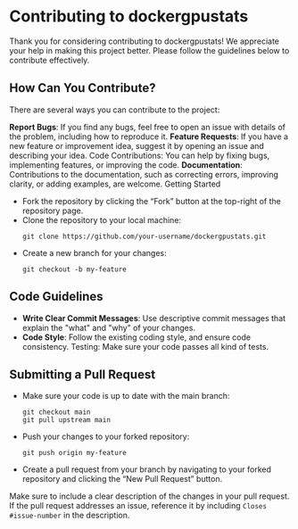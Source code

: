 # Contributing to dockergpustats

Thank you for considering contributing to dockergpustats! We appreciate your help in making this project better. Please follow the guidelines below to contribute effectively.

## How Can You Contribute?

There are several ways you can contribute to the project:

**Report Bugs**: If you find any bugs, feel free to open an issue with details of the problem, including how to reproduce it.
**Feature Requests**: If you have a new feature or improvement idea, suggest it by opening an issue and describing your idea.
Code Contributions: You can help by fixing bugs, implementing features, or improving the code.
**Documentation**: Contributions to the documentation, such as correcting errors, improving clarity, or adding examples, are welcome.
Getting Started

- Fork the repository by clicking the “Fork” button at the top-right of the repository page.
- Clone the repository to your local machine:
  ```
  git clone https://github.com/your-username/dockergpustats.git
  ```
- Create a new branch for your changes:
  ```
  git checkout -b my-feature
  ```

## Code Guidelines

- **Write Clear Commit Messages**: Use descriptive commit messages that explain the "what" and "why" of your changes.
- **Code Style**: Follow the existing coding style, and ensure code consistency.
  Testing: Make sure your code passes all kind of tests.

## Submitting a Pull Request

- Make sure your code is up to date with the main branch:
  ```
  git checkout main
  git pull upstream main
  ```
- Push your changes to your forked repository:
  ```
  git push origin my-feature
  ```
- Create a pull request from your branch by navigating to your forked repository and clicking the “New Pull Request” button.

Make sure to include a clear description of the changes in your pull request. If the pull request addresses an issue, reference it by including `Closes #issue-number` in the description.
